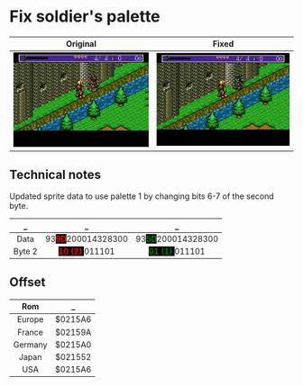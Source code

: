 # Fix soldier's palette

Original            |  Fixed
:-------------------------:|:-------------------------:
![original palette](./images/Landstalker-gfx-palette1.png "original palette") | ![fixed palette](./images/Landstalker-gfx-palette2.png "fixed palette")


## Technical notes

Updated sprite data to use palette 1 by changing bits 6-7 of the second byte.

_ | _            |  _
:-------------------------:|:-------------------------:|:-------------------------:
Data | 93<span style="color:red; background: black">**9D**</span>200014328300 | 93<span style="color:green; background: black">**5D**</span>200014328300
Byte 2 | <span style="color:red; background: black">**10 (2)** </span>011101 | <span style="color:green; background: black">**01 (1)** </span>011101
  
<p />

## Offset

Rom            |  _
:-------------------------:|:-------------------------:
Europe| $0215A6
France| $02159A
Germany| $0215A0
Japan| $021552
USA| $0215A6

